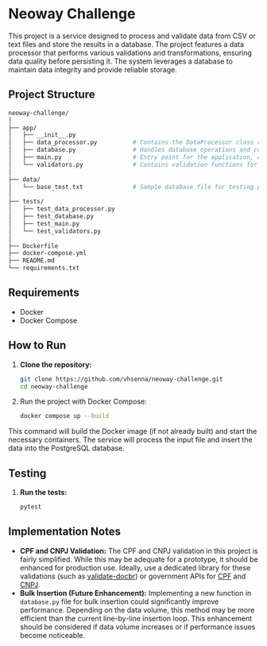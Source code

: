 # Neoway Challenge

This project is a service designed to process and validate data from CSV or text files and store the results in a database. The project features a data processor that performs various validations and transformations, ensuring data quality before persisting it. The system leverages a database to maintain data integrity and provide reliable storage.

## Project Structure

```bash
neoway-challenge/
│
├── app/
│   ├── __init__.py
│   ├── data_processor.py          # Contains the DataProcessor class responsible for processing and validating data
│   ├── database.py                # Handles database operations and connections
│   ├── main.py                    # Entry point for the application, configures and starts the service
│   └── validators.py              # Contains validation functions for data fields (e.g., CPF, CNPJ)
│
├── data/
│   └── base_test.txt              # Sample database file for testing purposes
│
├── tests/
│   ├── test_data_processor.py
│   ├── test_database.py
│   ├── test_main.py
│   └── test_validators.py
│
├── Dockerfile
├── docker-compose.yml
├── README.md
└── requirements.txt
```

## Requirements

- Docker
- Docker Compose

## How to Run

1. **Clone the repository:**

   ```bash
   git clone https://github.com/vhsenna/neoway-challenge.git
   cd neoway-challenge
   ```

2. Run the project with Docker Compose:

   ```bash
   docker compose up --build
   ```

This command will build the Docker image (if not already built) and start the necessary containers. The service will process the input file and insert the data into the PostgreSQL database.

## Testing

1. **Run the tests:**

   ```bash
   pytest
   ```

## Implementation Notes

- **CPF and CNPJ Validation:** The CPF and CNPJ validation in this project is fairly simplified. While this may be adequate for a prototype, it should be enhanced for production use. Ideally, use a dedicated library for these validations (such as [validate-docbr](https://pypi.org/project/validate-docbr/)) or government APIs for [CPF](https://www.gov.br/conecta/catalogo/apis/cadastro-base-do-cidadao-cbc-cpf) and [CNPJ](https://www.gov.br/conecta/catalogo/apis/consulta-cnpj).
- **Bulk Insertion (Future Enhancement):** Implementing a new function in `database.py` file for bulk insertion could significantly improve performance. Depending on the data volume, this method may be more efficient than the current line-by-line insertion loop. This enhancement should be considered if data volume increases or if performance issues become noticeable.
